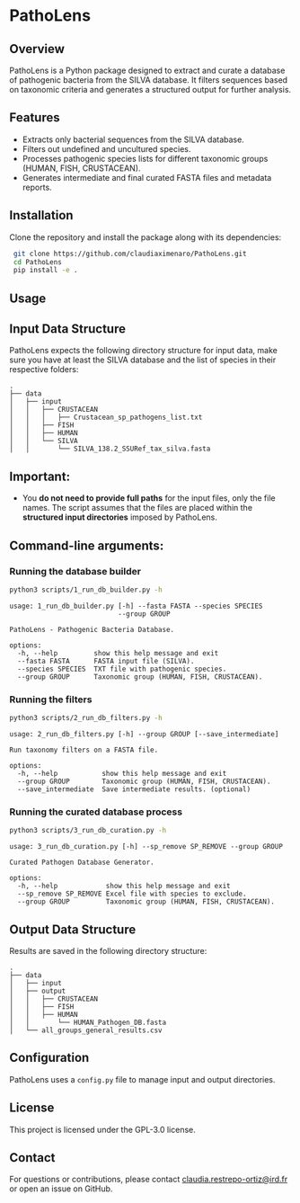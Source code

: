 # PathoLens

## Overview

PathoLens is a Python package designed to extract and curate a database of pathogenic bacteria from the SILVA database. It filters sequences based on taxonomic criteria and generates a structured output for further analysis.

## Features

* Extracts only bacterial sequences from the SILVA database.
* Filters out undefined and uncultured species.
* Processes pathogenic species lists for different taxonomic groups (HUMAN, FISH, CRUSTACEAN).
* Generates intermediate and final curated FASTA files and metadata reports.

## Installation

Clone the repository and install the package along with its dependencies:

```bash
 git clone https://github.com/claudiaximenaro/PathoLens.git
 cd PathoLens
 pip install -e .
```

## Usage

## Input Data Structure

PathoLens expects the following directory structure for input data, make sure you have at least the SILVA database and the list of species in their respective folders:

```
.
├── data
│   ├── input
│   │   ├── CRUSTACEAN
│   │   │   ├── Crustacean_sp_pathogens_list.txt
│   │   ├── FISH
│   │   ├── HUMAN
│   │   └── SILVA
│   │       └── SILVA_138.2_SSURef_tax_silva.fasta
```

## Important:

* You **do not need to provide full paths** for the input files, only the file names. The script assumes that the files are placed within the **structured input directories** imposed by PathoLens.

  
## Command-line arguments:

### Running the database builder

```bash
python3 scripts/1_run_db_builder.py -h
```
```
usage: 1_run_db_builder.py [-h] --fasta FASTA --species SPECIES
                           --group GROUP

PathoLens - Pathogenic Bacteria Database.

options:
  -h, --help         show this help message and exit
  --fasta FASTA      FASTA input file (SILVA).
  --species SPECIES  TXT file with pathogenic species.
  --group GROUP      Taxonomic group (HUMAN, FISH, CRUSTACEAN).
```

### Running the filters

```bash
python3 scripts/2_run_db_filters.py -h
```
```
usage: 2_run_db_filters.py [-h] --group GROUP [--save_intermediate]

Run taxonomy filters on a FASTA file.

options:
  -h, --help           show this help message and exit
  --group GROUP        Taxonomic group (HUMAN, FISH, CRUSTACEAN).
  --save_intermediate  Save intermediate results. (optional)
```
### Running the curated database process

```bash
python3 scripts/3_run_db_curation.py -h
```
```
usage: 3_run_db_curation.py [-h] --sp_remove SP_REMOVE --group GROUP

Curated Pathogen Database Generator.

options:
  -h, --help            show this help message and exit
  --sp_remove SP_REMOVE Excel file with species to exclude.                   
  --group GROUP         Taxonomic group (HUMAN, FISH, CRUSTACEAN).
```

## Output Data Structure

Results are saved in the following directory structure:

```
.
├── data
│   ├── input
│   ├── output
│   │   ├── CRUSTACEAN
│   │   ├── FISH
│   │   ├── HUMAN
│   │       └── HUMAN_Pathogen_DB.fasta
│   └── all_groups_general_results.csv

```

## Configuration

PathoLens uses a `config.py` file to manage input and output directories.

## License

This project is licensed under the GPL-3.0 license.

## Contact

For questions or contributions, please contact claudia.restrepo-ortiz@ird.fr or open an issue on GitHub.
